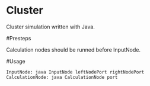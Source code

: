 # Cluster
Cluster simulation written with Java.


#Presteps

Calculation nodes should be runned before InputNode.

#Usage

	InputNode: java InputNode leftNodePort rightNodePort
	CalculationNode: java CalculationNode port